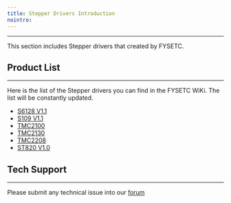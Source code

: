 ```yaml
---
title: Stepper Drivers Introduction
nointro:
---
```


---
This section includes Stepper drivers that created by FYSETC.

## Product  List
---

Here is the list of the Stepper drivers you can find in the FYSETC WiKi. The list will be constantly updated.

- [S6128 V1.1](/S6128_V1.1/)
- [S109 V1.1](/S109_V1.1/)
- [TMC2100](/TMC2100/)
- [TMC2130](/TMC2130/)
- [TMC2208](/TMC2208/)
- [ST820 V1.0](/ST820_V1.0/)

## Tech Support

---
Please submit any technical issue into our [forum](http://forum.fysetc.com/) 